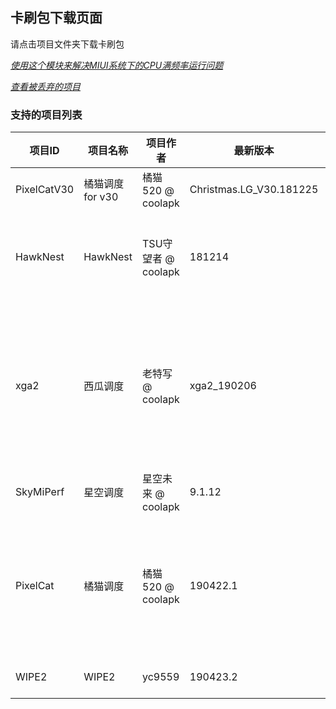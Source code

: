 ## 卡刷包下载页面
请点击项目文件夹下载卡刷包

[*使用这个模块来解决MIUI系统下的CPU满频率运行问题*](./miuiPerfRemover.zip)

[*查看被丢弃的项目*](./discarded/README.md)

### 支持的项目列表
| 项目ID | 项目名称 | 项目作者 | 最新版本 | 支持的SoC |
|-|-|-|-|-|
|PixelCatV30|橘猫调度 for v30|橘猫520 @ coolapk|Christmas.LG_V30.181225|sd_835|
|HawkNest|HawkNest|TSU守望者 @ coolapk|181214|helio_p10 helio_x10 sd_410 sd_650 sd_660 sd_810 sd_820|
|xga2|西瓜调度|老特写 @ coolapk|xga2_190206|exynos_7420 exynos_8890 exynos_8895 kirin_950 sd_425 sd_430 sd_625 sd_630 sd_636 sd_650 sd_660 sd_801 sd_835|
|SkyMiPerf|星空调度|星空未来 @ coolapk|9.1.12|sd_835|
|PixelCat|橘猫调度|橘猫520 @ coolapk|190422.1|exynos_8895 exynos_9810 sd_625 sd_630 sd_636 sd_650 sd_660 sd_810 sd_820 sd_821 sd_835|
|WIPE2|WIPE2|yc9559|190423.2|sd_660 sd_820 sd_835|
